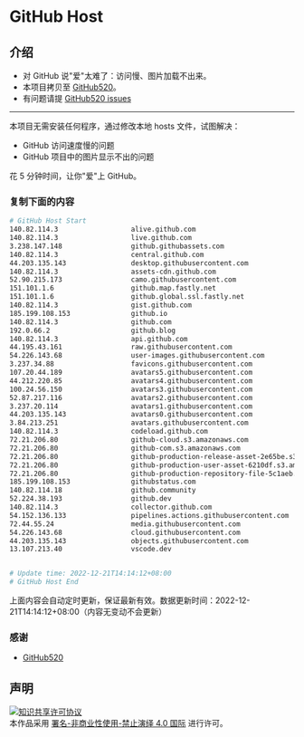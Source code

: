 # GitHub Host
## 介绍
- 对 GitHub 说"爱"太难了：访问慢、图片加载不出来。
- 本项目拷贝至 [GitHub520](https://github.com/521xueweihan/GitHub520)。
- 有问题请提 [GitHub520 issues](https://github.com/521xueweihan/GitHub520/issues/new)

---

本项目无需安装任何程序，通过修改本地 hosts 文件，试图解决：
- GitHub 访问速度慢的问题
- GitHub 项目中的图片显示不出的问题

花 5 分钟时间，让你"爱"上 GitHub。

### 复制下面的内容
```bash
# GitHub Host Start
140.82.114.3                  alive.github.com
140.82.114.3                  live.github.com
3.238.147.148                 github.githubassets.com
140.82.114.3                  central.github.com
44.203.135.143                desktop.githubusercontent.com
140.82.114.3                  assets-cdn.github.com
52.90.215.173                 camo.githubusercontent.com
151.101.1.6                   github.map.fastly.net
151.101.1.6                   github.global.ssl.fastly.net
140.82.114.3                  gist.github.com
185.199.108.153               github.io
140.82.114.3                  github.com
192.0.66.2                    github.blog
140.82.114.3                  api.github.com
44.195.43.161                 raw.githubusercontent.com
54.226.143.68                 user-images.githubusercontent.com
3.237.34.88                   favicons.githubusercontent.com
107.20.44.189                 avatars5.githubusercontent.com
44.212.220.85                 avatars4.githubusercontent.com
100.24.56.150                 avatars3.githubusercontent.com
52.87.217.116                 avatars2.githubusercontent.com
3.237.20.114                  avatars1.githubusercontent.com
44.203.135.143                avatars0.githubusercontent.com
3.84.213.251                  avatars.githubusercontent.com
140.82.114.3                  codeload.github.com
72.21.206.80                  github-cloud.s3.amazonaws.com
72.21.206.80                  github-com.s3.amazonaws.com
72.21.206.80                  github-production-release-asset-2e65be.s3.amazonaws.com
72.21.206.80                  github-production-user-asset-6210df.s3.amazonaws.com
72.21.206.80                  github-production-repository-file-5c1aeb.s3.amazonaws.com
185.199.108.153               githubstatus.com
140.82.114.18                 github.community
52.224.38.193                 github.dev
140.82.114.3                  collector.github.com
54.152.136.133                pipelines.actions.githubusercontent.com
72.44.55.24                   media.githubusercontent.com
54.226.143.68                 cloud.githubusercontent.com
44.203.135.143                objects.githubusercontent.com
13.107.213.40                 vscode.dev


# Update time: 2022-12-21T14:14:12+08:00
# GitHub Host End

```
上面内容会自动定时更新，保证最新有效。数据更新时间：2022-12-21T14:14:12+08:00（内容无变动不会更新）

### 感谢

- [GitHub520](https://github.com/521xueweihan/GitHub520)

## 声明
<a rel="license" href="https://creativecommons.org/licenses/by-nc-nd/4.0/deed.zh"><img alt="知识共享许可协议" style="border-width: 0" src="https://licensebuttons.net/l/by-nc-nd/4.0/88x31.png"></a><br>本作品采用 <a rel="license" href="https://creativecommons.org/licenses/by-nc-nd/4.0/deed.zh">署名-非商业性使用-禁止演绎 4.0 国际</a> 进行许可。
